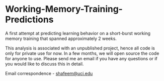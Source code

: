 # Working-Memory-Training-Predictions
A first attempt at predicting learning behavior on a short-burst working memory training that spanned approximately 2 weeks.

This analysis is associated with an unpublished project, hence all code is only for private use for now. 
In a few months, we will open source the code for anyone to use. Please send me an email if you have any questions or if you would like to discuss this in detail.

Email correspondence - shafeem@uci.edu
